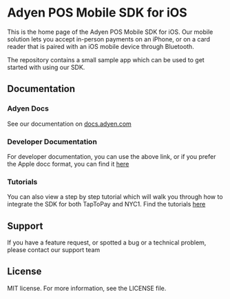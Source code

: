 # Adyen POS Mobile SDK for iOS

This is the home page of the Adyen POS Mobile SDK for iOS. Our mobile solution lets you accept in-person payments on an iPhone, or on a card reader that is paired with an iOS mobile device through Bluetooth.

The repository contains a small sample app which can be used to get started with using our SDK.  

## Documentation

### Adyen Docs
See our documentation on [docs.adyen.com](https://docs.adyen.com/point-of-sale/ipp-mobile/)

### Developer  Documentation
For developer documentation, you can use the above link, or if you prefer the Apple docc format, you can find it [here](https://adyen.github.io/adyen-pos-mobile-ios-artifacts/3.2.0/documentation/adyenpos/adyenpos)

### Tutorials
You can also view a step by step tutorial which will walk you through how to integrate the SDK for both TapToPay and NYC1.
Find the tutorials [here](https://adyen.github.io/adyen-pos-mobile-ios-artifacts/3.2.0/tutorials/meet-adyenpos/)


## Support
If you have a feature request, or spotted a bug or a technical problem, please contact our support team

## License
MIT license. For more information, see the LICENSE file.
